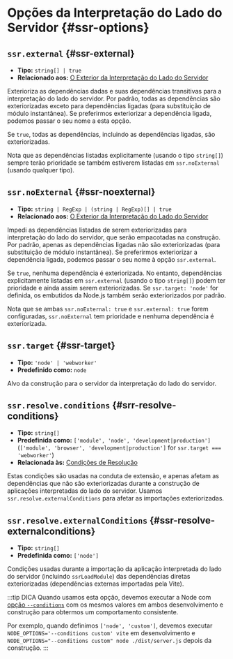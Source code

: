 # Opções da Interpretação do Lado do Servidor {#ssr-options}

## `ssr.external` {#ssr-external}

- **Tipo:** `string[] | true`
- **Relacionado aos:** [O Exterior da Interpretação do Lado do Servidor](/guide/ssr#ssr-externals)

Exterioriza as dependências dadas e suas dependências transitivas para a interpretação do lado do servidor. Por padrão, todas as dependências são exteriorizadas exceto para dependências ligadas (para substituição de módulo instantânea). Se preferirmos exteriorizar a dependência ligada, podemos passar o seu nome a esta opção.

Se `true`, todas as dependências, incluindo as dependências ligadas, são exteriorizadas.

Nota que as dependências listadas explicitamente (usando o tipo `string[]`) sempre terão prioridade se também estiverem listadas em `ssr.noExternal` (usando qualquer tipo).

## `ssr.noExternal` {#ssr-noexternal}

- **Tipo:** `string | RegExp | (string | RegExp)[] | true`
- **Relacionado aos:** [O Exterior da Interpretação do Lado do Servidor](/guide/ssr#ssr-externals)

Impedi as dependências listadas de serem exteriorizadas para interpretação do lado do servidor, que serão empacotadas na construção. Por padrão, apenas as dependências ligadas não são exteriorizadas (para substituição de módulo instantânea). Se preferirmos exteriorizar a dependência ligada, podemos passar o seu nome à opção `ssr.external`.

Se `true`, nenhuma dependência é exteriorizada. No entanto, dependências explicitamente listadas em `ssr.external` (usando o tipo `string[]`) podem ter prioridade e ainda assim serem exteriorizadas. Se `ssr.target: 'node'` for definida, os embutidos da Node.js também serão exteriorizados por padrão.

Nota que se ambas `ssr.noExternal: true` e `ssr.external: true` forem configuradas, `ssr.noExternal` tem prioridade e nenhuma dependência é exteriorizada.

## `ssr.target` {#ssr-target}

- **Tipo:** `'node' | 'webworker'`
- **Predefinido como:** `node`

Alvo da construção para o servidor da interpretação do lado do servidor.

## `ssr.resolve.conditions` {#srr-resolve-conditions}

- **Tipo:** `string[]`
- **Predefinida como:** `['module', 'node', 'development|production']` (`['module', 'browser', 'development|production']` for `ssr.target === 'webworker'`)
- **Relacionada às:** [Condições de Resolução](./shared-options#resolve-conditions)


Estas condições são usadas na conduta de extensão, e apenas afetam as dependências que não são exteriorizadas durante a construção de aplicações interpretadas do lado do servidor. Usamos `ssr.resolve.externalConditions` para afetar as importações exteriorizadas.

## `ssr.resolve.externalConditions` {#ssr-resolve-externalconditions}

- **Tipo:** `string[]`
- **Predefinida como:** `['node']`

Condições usadas durante a importação da aplicação interpretada do lado do servidor (incluindo `ssrLoadModule`) das dependências diretas exteriorizadas (dependências externas importadas pela Vite).

:::tip DICA
Quando usamos esta opção, devemos executar a Node com [opção `--conditions`](https://nodejs.org/docs/latest/api/cli.html#-c-condition---conditionscondition) com os mesmos valores em ambos desenvolvimento e construção para obtermos um comportamento consistente.

Por exemplo, quando definimos `['node', 'custom']`, devemos executar `NODE_OPTIONS='--conditions custom' vite` em desenvolvimento e `NODE_OPTIONS="--conditions custom" node ./dist/server.js` depois da construção.
:::
